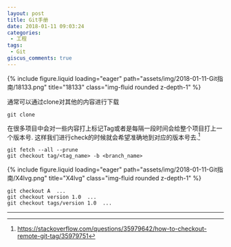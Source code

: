 ```yaml
---
layout: post
title: Git手册
date: 2018-01-11 09:03:24
categories:
 - 工程
tags:
 - Git
giscus_comments: true
---
```


<div class="row">
    <div class="col-sm mt-3 mt-md-0">
        {% include figure.liquid loading="eager" path="assets/img/2018-01-11-Git指南/18133.png" title="18133" class="img-fluid rounded z-depth-1" %}
    </div>
</div>
<!-- more -->

通常可以通过clone对其他的内容进行下载

```shell
git clone
```

在很多项目中会对一些内容打上标记Tag或者是每隔一段时间会给整个项目打上一个版本号.
这样我们进行check的时候就会希望准确地到对应的版本号去.[^1]

```shell
git fetch --all --prune
git checkout tag/<tag_name> -b <branch_name>
```

<div class="row">
    <div class="col-sm mt-3 mt-md-0">
        {% include figure.liquid loading="eager" path="assets/img/2018-01-11-Git指南/X4lvg.png" title="X4lvg" class="img-fluid rounded z-depth-1" %}
    </div>
</div>

```shell
git checkout A  ...
git checkout version 1.0  ...
git checkout tags/version 1.0  ...
```


---

[^1]: <https://stackoverflow.com/questions/35979642/how-to-checkout-remote-git-tag/35979751>